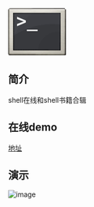![image](https://github.com/masterZSH/shellOnline/blob/master/res/logo.gif)


## 简介

shell在线和shell书籍合辑

## 在线demo

[地址](!https://shell.zhoudapao.cn/)


## 演示

 ![image](https://github.com/masterZSH/shellOnline/blob/master/res/1.gif)

